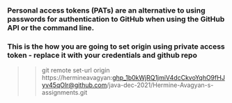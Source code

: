 
### Personal access tokens (PATs) are an alternative to using passwords for authentication to GitHub when using the GitHub API or the command line.

### This is the how you are going to set origin using private access token - replace it with your credentials and github repo   
>>git remote set-url origin https://hermineavagyan: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@github.com/java-dec-2021/Hermine-Avagyan-s-assignments.git
